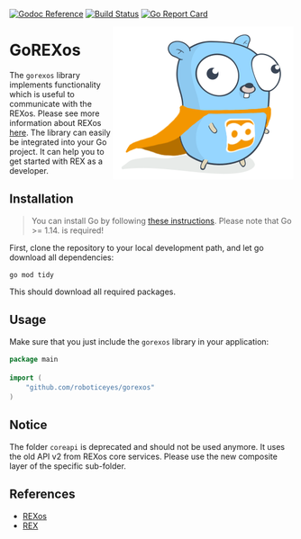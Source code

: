 [![Godoc Reference](https://img.shields.io/badge/godoc-reference-blue.svg)](https://godoc.org/github.com/roboticeyes/gorexos)
[![Build Status](https://travis-ci.org/roboticeyes/gorexos.svg)](https://travis-ci.org/roboticeyes/gorexos)
[![Go Report Card](https://goreportcard.com/badge/github.com/roboticeyes/gorexos)](https://goreportcard.com/report/github.com/roboticeyes/gorexos)

<p align="center">
  <img style="float: right;" src="assets/rex-go.png" alt="goREX logo"/>
</p>

# GoREXos

The `gorexos` library implements functionality which is useful to communicate
with the REXos. Please see more information about REXos
[here](https://www.rexos.org). The library can easily be integrated into your
Go project. It can help you to get started with REX as a developer.

## Installation

> You can install Go by following [these
> instructions](https://golang.org/doc/install). Please note that Go >= 1.14.
> is required!

First, clone the repository to your local development path, and let go download
all dependencies:

```
go mod tidy
```

This should download all required packages.

## Usage

Make sure that you just include the `gorexos` library in your application:

```go
package main

import (
    "github.com/roboticeyes/gorexos"
)
```

## Notice

The folder `coreapi` is deprecated and should not be used anymore. It uses the
old API v2 from REXos core services. Please use the new composite layer of the
specific sub-folder.

## References

* [REXos](https://www.rexos.org)
* [REX](https://app.rexos.cloud)
